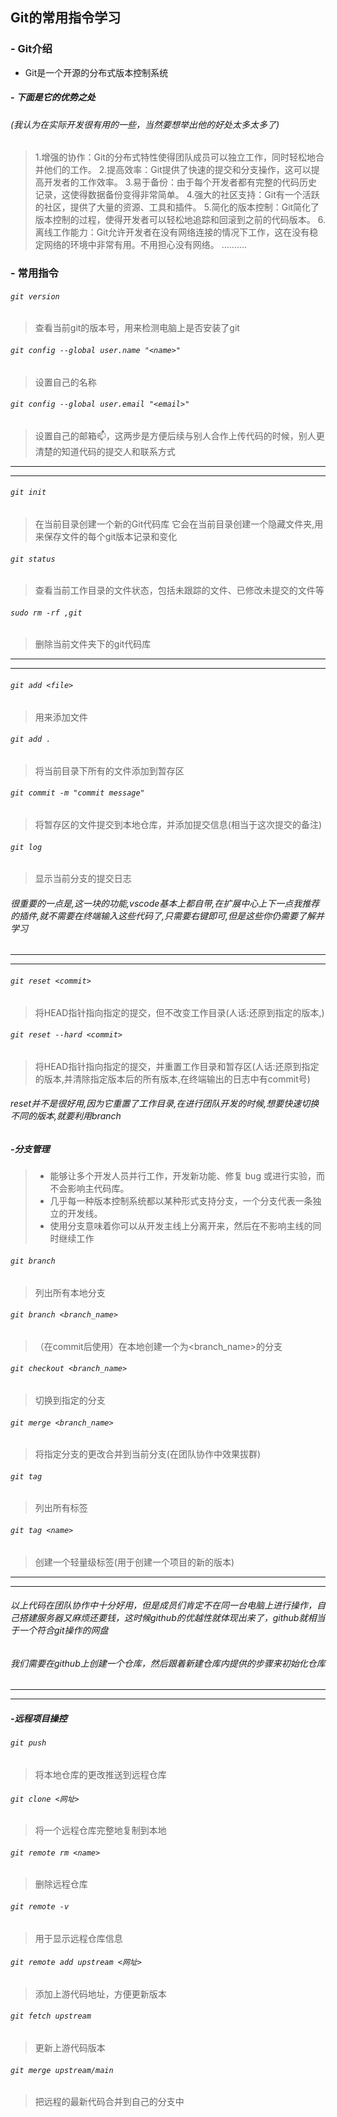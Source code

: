 ## Git的常用指令学习

###  - Git介绍
- Git是一个开源的分布式版本控制系统
##### - 下面是它的优势之处 
###### (我认为在实际开发很有用的一些，当然要想举出他的好处太多太多了)
> 1.增强的协作：Git的分布式特性使得团队成员可以独立工作，同时轻松地合并他们的工作。
> 2.提高效率：Git提供了快速的提交和分支操作，这可以提高开发者的工作效率。
> 3.易于备份：由于每个开发者都有完整的代码历史记录，这使得数据备份变得非常简单。
> 4.强大的社区支持：Git有一个活跃的社区，提供了大量的资源、工具和插件。
> 5.简化的版本控制：Git简化了版本控制的过程，使得开发者可以轻松地追踪和回滚到之前的代码版本。
> 6.离线工作能力：Git允许开发者在没有网络连接的情况下工作，这在没有稳定网络的环境中非常有用。不用担心没有网络。
> ..........

### - 常用指令
###### `git version`
 >查看当前git的版本号，用来检测电脑上是否安装了git

###### `git config --global user.name "<name>"`
 >设置自己的名称

###### `git config --global user.email "<email>"`
 >设置自己的邮箱📫，这两步是方便后续与别人合作上传代码的时候，别人更清楚的知道代码的提交人和联系方式
-------
-------
 ###### `git init`
 >在当前目录创建一个新的Git代码库
 >它会在当前目录创建一个隐藏文件夹,用来保存文件的每个git版本记录和变化

 ###### `git status`
 >查看当前工作目录的文件状态，包括未跟踪的文件、已修改未提交的文件等

 ###### `sudo rm -rf ,git`
 >删除当前文件夹下的git代码库

 -------
 -------

 ###### `git add <file>`
 >用来添加文件

 ###### `git add .`
 >将当前目录下所有的文件添加到暂存区

 ###### `git commit -m "commit message"`
 >将暂存区的文件提交到本地仓库，并添加提交信息(相当于这次提交的备注) 

 ###### `git log`
 >显示当前分支的提交日志

 ###### 很重要的一点是,这一块的功能,vscode基本上都自带,在扩展中心上下一点我推荐的插件,就不需要在终端输入这些代码了,只需要右键即可,但是这些你仍需要了解并学习
 ------------
 ------------
 ###### `git reset <commit>`
 >将HEAD指针指向指定的提交，但不改变工作目录(人话:还原到指定的版本,)
 
 
 ###### `git reset --hard <commit>`
 >将HEAD指针指向指定的提交，并重置工作目录和暂存区(人话:还原到指定的版本,并清除指定版本后的所有版本,在终端输出的日志中有commit号)
 
 ###### reset并不是很好用,因为它重置了工作目录,在进行团队开发的时候,想要快速切换不同的版本,就要利用branch

 ##### -分支管理
 > - 能够让多个开发人员并行工作，开发新功能、修复 bug 或进行实验，而不会影响主代码库。
 > - 几乎每一种版本控制系统都以某种形式支持分支，一个分支代表一条独立的开发线。
 > - 使用分支意味着你可以从开发主线上分离开来，然后在不影响主线的同时继续工作

 ###### `git branch`
 >列出所有本地分支
 
 ###### `git branch <branch_name>`
 >（在commit后使用）在本地创建一个为<branch_name>的分支

 ###### `git checkout <branch_name>`
 >切换到指定的分支

 ###### `git merge <branch_name>`
 >将指定分支的更改合并到当前分支(在团队协作中效果拔群)

 ###### `git tag `
 >列出所有标签

 ###### `git tag <name>`
 >创建一个轻量级标签(用于创建一个项目的新的版本)
------
------
###### 以上代码在团队协作中十分好用，但是成员们肯定不在同一台电脑上进行操作，自己搭建服务器又麻烦还要钱，这时候github的优越性就体现出来了，github就相当于一个符合git操作的网盘

###### 我们需要在github上创建一个仓库，然后跟着新建仓库内提供的步骤来初始化仓库

------
------
##### -远程项目操控
###### `git push`
>将本地仓库的更改推送到远程仓库

###### `git clone <网址>`
>将一个远程仓库完整地复制到本地

###### `git remote rm <name>`
>删除远程仓库

###### `git remote -v`
> 用于显示远程仓库信息

###### `git remote add upstream <网址>` 
>添加上游代码地址，方便更新版本

###### `git fetch upstream`
>更新上游代码版本

###### `git merge upstream/main`
>把远程的最新代码合并到自己的分支中






